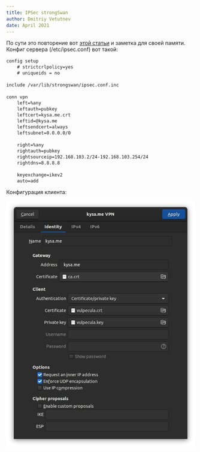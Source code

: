 ```yaml
---
title: IPSec strongSwan
author: Dmitriy Vetutnev
date: April 2021
---
```


По сути это повторение вот [этой статьи](https://habr.com/ru/post/250859/?ref=kysa.me) и заметка для своей памяти. Конфиг сервера (/etc/ipsec.conf) вот такой:

```
config setup
    # strictcrlpolicy=yes
    # uniqueids = no

include /var/lib/strongswan/ipsec.conf.inc

conn vpn
    left=%any
    leftauth=pubkey
    leftcert=kysa.me.crt
    leftid=@kysa.me
    leftsendcert=always
    leftsubnet=0.0.0.0/0

    right=%any
    rightauth=pubkey
    rightsourceip=192.168.103.2/24-192.168.103.254/24
    rightdns=8.8.8.8

    keyexchange=ikev2
    auto=add
```

Конфигурация клиента:

![](ipsec-networkmanager.png)
